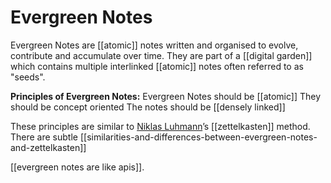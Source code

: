 # Evergreen Notes
Evergreen Notes are [[atomic]] notes written and organised to evolve, contribute and accumulate over time. They are part of a [[digital garden]] which contains multiple interlinked [[atomic]] notes often referred to as "seeds".

**Principles of Evergreen Notes:**
  Evergreen Notes should be [[atomic]]
  They should be concept oriented
  The notes should be [[densely linked]]

These principles are similar to [Niklas Luhmann](https://en.wikipedia.org/wiki/Niklas_Luhmann)’s [[zettelkasten]] method. There are subtle [[similarities-and-differences-between-evergreen-notes-and-zettelkasten]]

[[evergreen notes are like apis]].